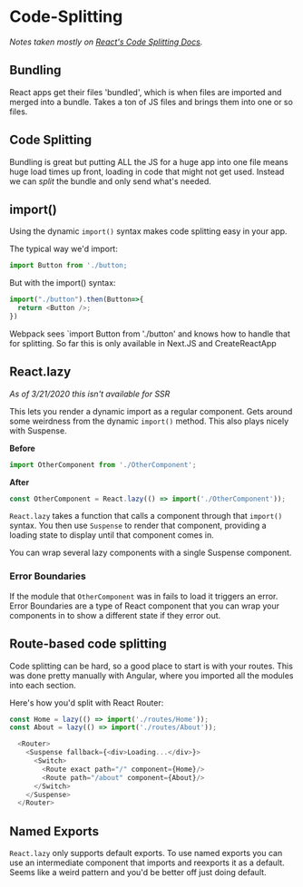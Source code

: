 # Code-Splitting

*Notes taken mostly on [React's Code Splitting Docs](https://reactjs.org/docs/code-splitting.html).*

## Bundling

React apps get their files 'bundled', which is when files are imported and merged into a bundle. Takes a ton of JS files and brings them into one or so files.

## Code Splitting

Bundling is great but putting ALL the JS for a huge app into one file means huge load times up front, loading in code that might not get used. Instead we can *split* the bundle and only send what's needed. 

## import()

Using the dynamic `import()` syntax makes code splitting easy in your app. 

The typical way we'd import:
```js
import Button from './button;
```

But with the import() syntax:

```js
import("./button").then(Button=>{
  return <Button />;
})
```

Webpack sees `import Button from './button' and knows how to handle that for splitting. So far this is only available in Next.JS and CreateReactApp

## React.lazy

*As of 3/21/2020 this isn't available for SSR*

This lets you render a dynamic import as a regular component. Gets around some weirdness from the dynamic `import()` method. This also plays nicely with Suspense.

**Before**
```js
import OtherComponent from './OtherComponent';
```
**After**
```js
const OtherComponent = React.lazy(() => import('./OtherComponent'));
```

`React.lazy` takes a function that calls a component through that `import()` syntax. You then use `Suspense` to render that component, providing a loading state to display until that component comes in. 

You can wrap several lazy components with a single Suspense component. 

### Error Boundaries

If the module that `OtherComponent` was in fails to load it triggers an error. Error Boundaries are a type of React component that you can wrap your components in to show a different state if they error out. 

## Route-based code splitting

Code splitting can be hard, so a good place to start is with your routes. This was done pretty manually with Angular, where you imported all the modules into each section. 

Here's how you'd split with React Router:

```js
const Home = lazy(() => import('./routes/Home'));
const About = lazy(() => import('./routes/About'));

  <Router>
    <Suspense fallback={<div>Loading...</div>}>
      <Switch>
        <Route exact path="/" component={Home}/>
        <Route path="/about" component={About}/>
      </Switch>
    </Suspense>
  </Router>
```

## Named Exports

`React.lazy` only supports default exports. To use named exports you can use an intermediate component that imports and reexports it as a default. Seems like a weird pattern and you'd be better off just doing default. 